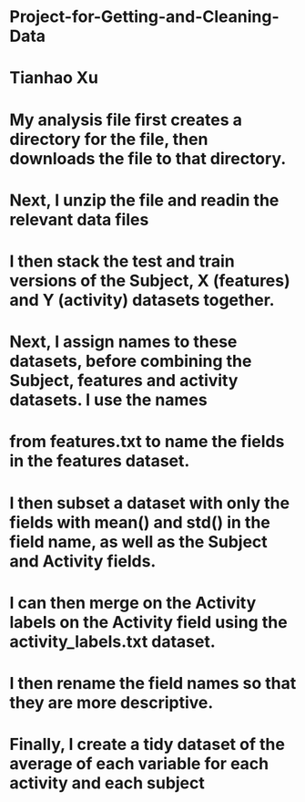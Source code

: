 # Project-for-Getting-and-Cleaning-Data
# Tianhao Xu

# My analysis file first creates a directory for the file, then downloads the file to that directory.
# Next, I unzip the file and readin the relevant data files
# I then stack the test and train versions of the Subject, X (features) and Y (activity) datasets together.
# Next, I assign names to these datasets, before combining the Subject, features and activity datasets. I use the names
# from features.txt to name the fields in the features dataset.
# I then subset a dataset with only the fields with mean() and std() in the field name, as well as the Subject and Activity fields.
# I can then merge on the Activity labels on the Activity field using the activity_labels.txt dataset.
# I then rename the field names so that they are more descriptive.
# Finally, I create a tidy dataset of the average of each variable for each activity and each subject
